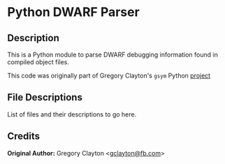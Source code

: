 # Python DWARF Parser

## Description

This is a Python module to parse DWARF debugging information found in compiled object files.

This code was originally part of Gregory Clayton's  `gsym` Python [project](https://github.com/YtnbFirewings/gsym)

## File Descriptions

List of files and their descriptions to go here.


## Credits

**Original Author:** Gregory Clayton \<gclayton@fb.com\>
